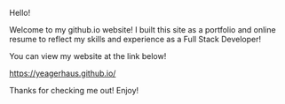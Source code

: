 Hello!

Welcome to my github.io website!  I built this site as a portfolio and online resume to reflect my skills and experience as a Full Stack Developer!


You can view my website at the link below!

https://yeagerhaus.github.io/

Thanks for checking me out! Enjoy!